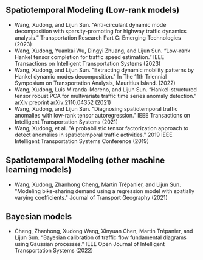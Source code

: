 

## Spatiotemporal Modeling (Low-rank models) 

- Wang, Xudong, and Lijun Sun. “Anti-circulant dynamic mode decomposition with sparsity-promoting for highway traffic dynamics analysis.” Transportation Research Part C: Emerging Technologies (2023)
- Wang, Xudong, Yuankai Wu, Dingyi Zhuang, and Lijun Sun. “Low-rank Hankel tensor completion for traffic speed estimation.” IEEE Transactions on Intelligent Transportation Systems (2023)
- Wang, Xudong, and Lijun Sun. "Extracting dynamic mobility patterns by Hankel dynamic modes decomposition." In The 11th Triennial Symposium on Transportation Analysis, Mauritius Island. (2022)
- Wang, Xudong, Luis Miranda-Moreno, and Lijun Sun. “Hankel-structured tensor robust PCA for multivariate traffic time series anomaly detection.” arXiv preprint arXiv:2110.04352 (2021)
- Wang, Xudong, and Lijun Sun. "Diagnosing spatiotemporal traffic anomalies with low-rank tensor autoregression." IEEE Transactions on Intelligent Transportation Systems (2021)
- Wang, Xudong, et al. "A probabilistic tensor factorization approach to detect anomalies in spatiotemporal traffic activities." 2019 IEEE Intelligent Transportation Systems Conference (2019)

## Spatiotemporal Modeling (other machine learning models)

- Wang, Xudong, Zhanhong Cheng, Martin Trépanier, and Lijun Sun. "Modeling bike-sharing demand using a regression model with spatially varying coefficients." Journal of Transport Geography (2021)


## Bayesian models
- Cheng, Zhanhong, Xudong Wang, Xinyuan Chen, Martin Trépanier, and Lijun Sun. “Bayesian calibration of traffic flow fundamental diagrams using Gaussian processes.” IEEE Open Journal of Intelligent Transportation Systems (2022)
